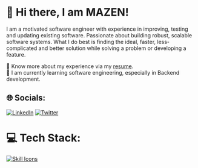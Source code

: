 # 💫 Hi there, I am MAZEN!
I am a motivated software engineer with experience in improving, testing and updating existing software. Passionate about building robust, scalable software systems. What I do best is finding the ideal, faster, less-complicated and better solution while solving a problem or developing a feature.

🔭 Know more about my experience via my [resume](https://docs.google.com/document/d/1C7ZUZAhiEGdHeh8I485bS2-rDm86Me5N-U-vA6uwqPQ/pub).
<br>🌱 I am currently learning software engineering, especially in Backend development. <br>


## 🌐 Socials:
 [![LinkedIn](https://img.shields.io/badge/LinkedIn-%230077B5.svg?logo=linkedin&logoColor=white)](https://linkedin.com/in/https://www.linkedin.com/in/mazen-mohamed-b55294230)  [![Twitter](https://img.shields.io/badge/Twitter-%231DA1F2.svg?logo=Twitter&logoColor=white)](https://twitter.com/https://twitter.com/____Mazen?t=1LP8hP8VMxgm1oXSQYmQUw&s=09) 

# 💻 Tech Stack:
<p align="left"> <a href="https://skillicons.dev" target="_blank" rel="noopener noreferrer"> <img src="https://skillicons.dev/icons?i=nodejs,git,js,express,ts,nestjs,jest,graphql,postgres,prisma,sequelize,mongodb,rabbitmq,redis,kubernetes,docker,aws,github&perline=18" alt="Skill Icons" /> </a> </p>

<!-- Proudly created with GPRM ( https://gprm.itsvg.in ) -->

